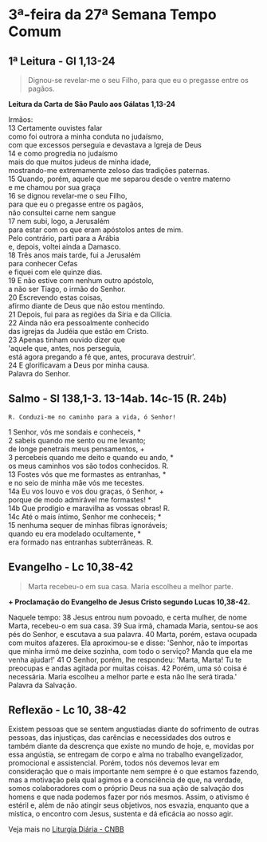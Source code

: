 # 3ª-feira da 27ª Semana Tempo Comum

## 1ª Leitura - Gl 1,13-24

> Dignou-se revelar-me o seu Filho, para que eu o pregasse entre os pagãos.

**Leitura da Carta de São Paulo aos Gálatas 1,13-24**

Irmãos:   
13 Certamente ouvistes falar   
 como foi outrora a minha conduta no judaísmo,   
 com que excessos perseguia e devastava a Igreja de Deus   
14 e como progredia no judaísmo   
 mais do que muitos judeus de minha idade,   
 mostrando-me extremamente zeloso das tradições paternas.   
15 Quando, porém, aquele que me separou desde o ventre materno   
 e me chamou por sua graça   
16 se dignou revelar-me o seu Filho,   
 para que eu o pregasse entre os pagãos,   
 não consultei carne nem sangue   
17 nem subi, logo, a Jerusalém   
 para estar com os que eram apóstolos antes de mim.   
 Pelo contrário, parti para a Arábia   
 e, depois, voltei ainda a Damasco.   
18 Três anos mais tarde, fui a Jerusalém   
 para conhecer Cefas   
 e fiquei com ele quinze dias.   
19 E não estive com nenhum outro apóstolo,   
 a não ser Tiago, o irmão do Senhor.   
20 Escrevendo estas coisas,   
 afirmo diante de Deus que não estou mentindo.   
21 Depois, fui para as regiões da Síria e da Cilícia.   
22 Ainda não era pessoalmente conhecido   
 das igrejas da Judéia que estão em Cristo.   
23 Apenas tinham ouvido dizer que   
 'aquele que, antes, nos perseguia,   
 está agora pregando a fé que, antes, procurava destruir'.   
24 E glorificavam a Deus por minha causa.   
 Palavra do Senhor.

## Salmo - Sl 138,1-3. 13-14ab. 14c-15 (R. 24b)

`R. Conduzi-me no caminho para a vida, ó Senhor!`

1 Senhor, vós me sondais e conheceis, *   
2 sabeis quando me sento ou me levanto;   
 de longe penetrais meus pensamentos, +   
3 percebeis quando me deito e quando eu ando, *   
 os meus caminhos vos são todos conhecidos. R.       
13 Fostes vós que me formastes as entranhas, *   
 e no seio de minha mãe vós me tecestes.   
14a Eu vos louvo e vos dou graças, ó Senhor, +   
 porque de modo admirável me formastes! *   
14b Que prodígio e maravilha as vossas obras! R.       
14c Até o mais íntimo, Senhor me conheceis; *   
15 nenhuma sequer de minhas fibras ignoráveis;   
 quando eu era modelado ocultamente, *   
 era formado nas entranhas subterrâneas. R.

## Evangelho - Lc 10,38-42

> Marta recebeu-o em sua casa. Maria escolheu a melhor parte.

**+ Proclamação do Evangelho de Jesus Cristo segundo Lucas 10,38-42.**

Naquele tempo: 
38 Jesus entrou num povoado, 
 e certa mulher, de nome Marta, recebeu-o em sua casa. 
39 Sua irmã, chamada Maria, sentou-se aos pés do Senhor, 
 e escutava a sua palavra. 
40 Marta, porém, estava ocupada com muitos afazeres. 
 Ela aproximou-se e disse: 
 'Senhor, não te importas que minha irmó 
 me deixe sozinha, com todo o serviço? 
 Manda que ela me venha ajudar!' 
41 O Senhor, porém, lhe respondeu: 
 'Marta, Marta! Tu te preocupas 
 e andas agitada por muitas coisas. 
42 Porém, uma só coisa é necessária. 
 Maria escolheu a melhor parte 
 e esta não lhe será tirada.' 
 Palavra da Salvação.

## Reflexão - Lc 10, 38-42

Existem pessoas que se sentem angustiadas diante do sofrimento de outras pessoas, das injustiças, das carências e necessidades dos outros e também diante da descrença que existe no mundo de hoje, e, movidas por essa angústia, se entregam de corpo e alma no trabalho evangelizador, promocional e assistencial. Porém, todos nós devemos levar em consideração que o mais importante nem sempre é o que estamos fazendo, mas a motivação pela qual agimos e a consciência de que, na verdade, somos colaboradores com o próprio Deus na sua ação de salvação dos homens e que nada podemos fazer por nós mesmos. Assim, o ativismo é estéril e, além de não atingir seus objetivos, nos esvazia, enquanto que a mística, o encontro com Jesus, sustenta e dá eficácia ao nosso agir.

Veja mais no [Liturgia Diária - CNBB](http://liturgiadiaria.cnbb.org.br/app/user/user/UserView.php?ano=2016&mes=10&dia=4)